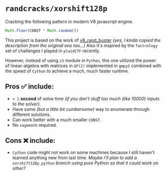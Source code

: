 # `randcracks/xorshift128p`

Cracking the following pattern in modern V8 javascript engine.
```js
Math.floor(CONST * Math.random())
```

This project is based on the work of [v8_rand_buster](https://github.com/d0nutptr/v8_rand_buster) *(yes, I kinda copied the description from the original one too...)* Also it's inspired by the `fastrology` set of challenges I played in `plaidCTF` recently.

However, instead of using `z3` module in `Python`, this one utilized the power of linear-algebra with matrices in `GF(2)` implemented in `gmpy2` combined with the speed of `Cython` to achieve a much, much faster runtime. 

## Pros ✅ include:
- `< 1` **second** of solve time *(if you don't stuff too much (like 10000) inputs to the solver)*.
- Have some *(but a little bit cumbersome)* way to enumerate through different solutions.
- Can work better with a much smaller `CONST`.
- No `sagemath` required.

## Cons ❌ include:
- `Cython` code might not work on some machines because I still haven't learned anything new from last time. *Maybe I'll plan to add a `xorshift128p_python` branch using pure Python so that it could work on other?*